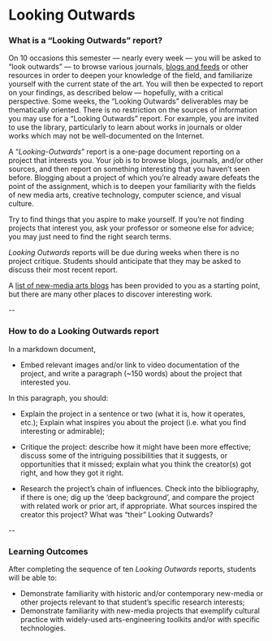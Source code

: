 # Looking Outwards

### What is a “Looking Outwards” report?

On 10 occasions this semester — nearly every week — you will be asked to “look outwards” — to browse various journals, [blogs and feeds](blogs.md) or other resources in order to deepen your knowledge of the field, and familiarize yourself with the current state of the art. You will then be expected to report on your findings, as described below — hopefully, with a critical perspective. Some weeks, the “Looking Outwards” deliverables may be thematically oriented. There is no restriction on the sources of information you may use for a “Looking Outwards” report. For example, you are invited to use the library, particularly to learn about works in journals or older works which may not be well-documented on the Internet.

A “*Looking-Outwards*” report is a one-page document reporting on a project that interests you. Your job is to browse blogs, journals, and/or other sources, and then report on something interesting that you haven’t seen before. Blogging about a project of which you’re already aware defeats the point of the assignment, which is to deepen your familiarity with the fields of new media arts, creative technology, computer science, and visual culture.

Try to find things that you aspire to make yourself. If you’re not finding projects that interest you, ask your professor or someone else for advice; you may just need to find the right search terms.

*Looking Outwards* reports will be due during weeks when there is no project critique. Students should anticipate that they may be asked to discuss their most recent report. 

A [list of new-media arts blogs](blogs.md) has been provided to you as a starting point, but there are many other places to discover interesting work.

-- 
### How to do a Looking Outwards report

In a markdown document,

* Embed relevant images and/or link to video documentation of the project, and write a paragraph (~150 words) about the project that interested you. 

In this paragraph, you should:

* Explain the project in a sentence or two (what it is, how it operates, etc.); Explain what inspires you about the project (i.e. what you find interesting or admirable);

* Critique the project: describe how it might have been more effective; discuss some of the intriguing possibilities that it suggests, or opportunities that it missed; explain what you think the creator(s) got right, and how they got it right.

* Research the project’s chain of influences. Check into the bibliography, if there is one; dig up the ‘deep background’, and compare the project with related work or prior art, if appropriate. What sources inspired the creator this project? What was “their” Looking Outwards?

-- 
### Learning Outcomes

After completing the sequence of ten *Looking Outwards* reports, students will be able to:

* Demonstrate familiarity with historic and/or contemporary new-media or other projects relevant to that student’s specific research interests;
* Demonstrate familiarity with new-media projects that exemplify cultural practice with widely-used arts-engineering toolkits and/or with specific technologies.